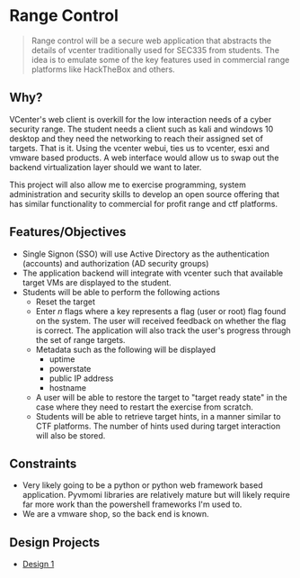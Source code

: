 # Range Control

> Range control will be a secure web application that abstracts the details of vcenter traditionally used for SEC335 from students.  The idea is to emulate some of the key features used in commercial range platforms like HackTheBox and others.

## Why?

VCenter's web client is overkill for the low interaction needs of a cyber security range.  The student needs a client such as kali and windows 10 desktop and they need the networking to reach their assigned set of targets.  That is it.  Using the vcenter webui, ties us to vcenter, esxi and vmware based products.  A web interface would allow us to swap out the backend virtualization layer should we want to later.

This project will also allow me to exercise programming, system administration and security skills to develop an open source offering that has similar functionality to commercial for profit range and ctf platforms.

## Features/Objectives

* Single Signon (SSO) will use Active Directory as the authentication (accounts) and authorization (AD security groups)
* The application backend will integrate with vcenter such that available target VMs are displayed to the student.
* Students will be able to perform the following actions
  * Reset the target
  * Enter *n* flags where a key represents a flag (user or root) flag found on the system.  The user will received feedback on whether the flag is correct.  The application will also track the user's progress through the set of range targets.
  * Metadata such as the following will be displayed
    * uptime
    * powerstate
    * public IP address
    * hostname
  * A user will be able to restore the target to "target ready state" in the case where they need to restart the exercise from scratch.
  * Students will be able to retrieve target hints, in a manner similar to CTF platforms.  The number of hints used during target interaction will also be stored.

## Constraints

* Very likely going to be a python or python web framework based application.  Pyvmomi libraries are relatively mature but will likely require far more work than the powershell frameworks I'm used to.
* We are a vmware shop, so the back end is known.

## Design Projects

*  [Design 1](design-project1.md) 